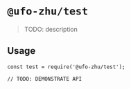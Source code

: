 # `@ufo-zhu/test`

> TODO: description

## Usage

```
const test = require('@ufo-zhu/test');

// TODO: DEMONSTRATE API
```
